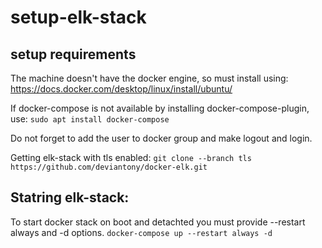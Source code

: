 # setup-elk-stack

## setup requirements
The machine doesn't have the docker engine, so must install using:
https://docs.docker.com/desktop/linux/install/ubuntu/

If docker-compose is not available by installing docker-compose-plugin, use:
`sudo apt install docker-compose`

Do not forget to add the user to docker group and make logout and login.

Getting elk-stack with tls enabled:
`git clone --branch tls https://github.com/deviantony/docker-elk.git`

## Statring elk-stack:
To start docker stack on boot and detachted you must provide --restart always and -d options.
`docker-compose up --restart always -d`

